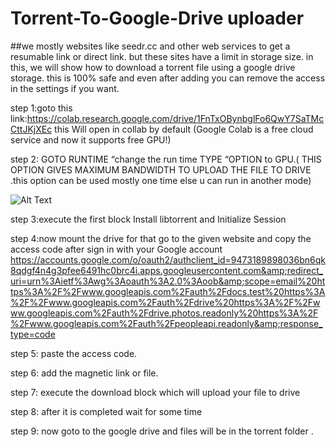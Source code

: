 # Torrent-To-Google-Drive uploader

##we mostly websites like seedr.cc and other web services to get a resumable link or direct link. but these sites have a limit in storage size. 
in this, we will show how to download a torrent file using a google drive storage.  this is 100% safe and even after adding you can remove the access in the settings if you want. 

step 1:goto this link:https://colab.research.google.com/drive/1FnTxOBynbglFo6QwY7SaTMcCttJKjXEc this Will open in collab by default (Google Colab is a free cloud service and now it supports free GPU!)

step 2: GOTO RUNTIME   “change the run time TYPE “OPTION  to GPU.( THIS OPTION GIVES MAXIMUM BANDWIDTH TO UPLOAD THE FILE TO DRIVE .this option can be used mostly one time else u can run in another mode)  

![Alt Text](https://mhdyazin.files.wordpress.com/2019/11/fireshot-capture-004-copy-of-torrent-to-google-drive-downloader-colaboratory_-colab.research.google.com_.png?w=775)

step 3:execute the first block Install libtorrent and Initialize Session

step 4:now mount the drive for that go to the given website and copy the access code after sign in with your Google account  https://accounts.google.com/o/oauth2/authclient_id=9473189898036bn6qk8qdgf4n4g3pfee6491hc0brc4i.apps.googleusercontent.com&amp;redirect_uri=urn%3Aietf%3Awg%3Aoauth%3A2.0%3Aoob&amp;scope=email%20https%3A%2F%2Fwww.googleapis.com%2Fauth%2Fdocs.test%20https%3A%2F%2Fwww.googleapis.com%2Fauth%2Fdrive%20https%3A%2F%2Fwww.googleapis.com%2Fauth%2Fdrive.photos.readonly%20https%3A%2F%2Fwww.googleapis.com%2Fauth%2Fpeopleapi.readonly&amp;response_type=code  

step 5: paste the access code. 

step 6: add the magnetic link or file. 

step 7: execute the download block which will upload your file to drive 

step 8: after it is completed wait for some time 

step 9: now goto to the google drive and files will be in the torrent folder . 

